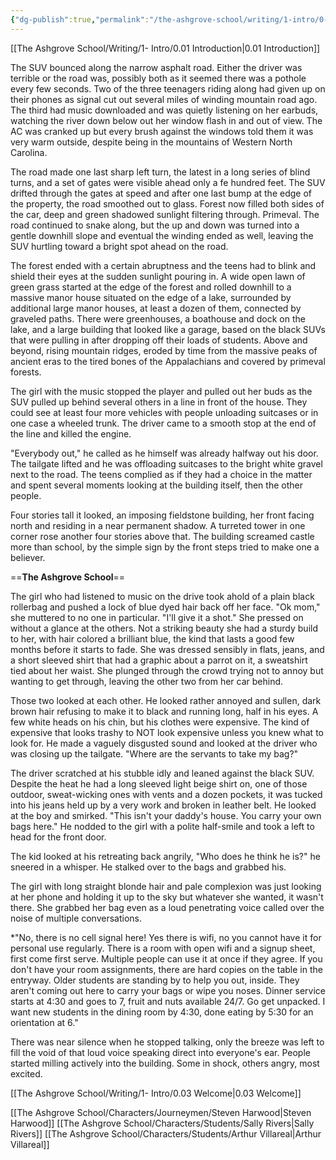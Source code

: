 ```yaml
---
{"dg-publish":true,"permalink":"/the-ashgrove-school/writing/1-intro/0-02-arrivals-two-days-earlier/"}
---
```


[[The Ashgrove School/Writing/1- Intro/0.01 Introduction\|0.01 Introduction]]

The SUV bounced along the narrow asphalt road. Either the driver was terrible or the road was, possibly both as it seemed there was a pothole every few seconds. Two of the three teenagers riding along had given up on their phones as signal cut out several miles of winding mountain road ago. The third had music downloaded and was quietly listening on her earbuds, watching the river down below out her window flash in and out of view. The AC was cranked up but every brush against the windows told them it was very warm outside, despite being in the mountains of Western North Carolina.

The road made one last sharp left turn, the latest in a long series of blind turns, and a set of gates were visible ahead only a fe hundred feet. The SUV drifted through the gates at speed and after one last bump at the edge of the property, the road smoothed out to glass. Forest now filled both sides of the car, deep and green shadowed sunlight filtering through. Primeval. The road continued to snake along, but the up and down was turned into a gentle downhill slope and eventual the winding ended as well, leaving the SUV hurtling toward a bright spot ahead on the road. 

The forest ended with a certain abruptness and the teens had to blink and shield their eyes at the sudden sunlight pouring in. A wide open lawn of green grass started at the edge of the forest and rolled downhill to a massive manor house situated on the edge of a lake, surrounded by additional large manor houses, at least a dozen of them, connected by graveled paths. There were greenhouses, a boathouse and dock on the lake, and a large building that looked like a garage, based on the black SUVs that were pulling in after dropping off their loads of students. Above and beyond, rising mountain ridges, eroded by time from the massive peaks of ancient eras to the tired bones of the Appalachians and covered by primeval forests. 

The girl with the music stopped the player and pulled out her buds as the SUV pulled up behind several others in a line in front of the house. They could see at least four more vehicles with people unloading suitcases or in one case a wheeled trunk. The driver came to a smooth stop at the end of the line and killed the engine. 

"Everybody out," he called as he himself was already halfway out his door. The tailgate lifted and he was offloading suitcases to the bright white gravel next to the road. The teens complied as if they had a choice in the matter and spent several moments looking at the building itself, then the other people. 

Four stories tall it looked, an imposing fieldstone building, her front facing north and residing in a near permanent shadow. A turreted tower in one corner rose another four stories above that. The building screamed castle more than school, by the simple sign by the front steps tried to make one a believer. 

==**The Ashgrove School**==

The girl who had listened to music on the drive took ahold of a plain black rollerbag and pushed a lock of blue dyed hair back off her face. "Ok mom," she muttered to no one in particular. "I'll give it a shot." She pressed on without a glance at the others. Not a striking beauty she had a sturdy build to her, with hair colored a brilliant blue, the kind that lasts a good few months before it starts to fade. She was dressed sensibly in flats, jeans, and a short sleeved shirt that had a graphic about a parrot on it, a sweatshirt tied about her waist. She plunged through the crowd trying not to annoy but wanting to get through, leaving the other two from her car behind. 

Those two looked at each other. He looked rather annoyed and sullen, dark brown hair refusing to make it to black and running long, half in his eyes. A few white heads on his chin, but his clothes were expensive. The kind of expensive that looks trashy to NOT look expensive unless you knew what to look for. He made a vaguely disgusted sound and looked at the driver who was closing up the tailgate. "Where are the servants to take my bag?"

The driver scratched at his stubble idly and leaned against the black SUV. Despite the heat he had a long sleeved light beige shirt on, one of those outdoor, sweat-wicking ones with vents and a dozen pockets, it was tucked into his jeans held up by a very work and broken in leather belt. He looked at the boy and smirked. "This isn't your daddy's house. You carry your own bags here." He nodded to the girl with a polite half-smile and took a left to head for the front door. 

The kid looked at his retreating back angrily, "Who does he think he is?" he sneered in a whisper. He stalked over to the bags and grabbed his. 

The girl with long straight blonde hair and pale complexion was just looking at her phone and holding it up to the sky but whatever she wanted, it wasn't there. She grabbed her bag even as a loud penetrating voice called over the noise of multiple conversations. 

*"No, there is no cell signal here! Yes there is wifi, no you cannot have it for personal use regularly. There is a room with open wifi and a signup sheet, first come first serve. Multiple people can use it at once if they agree. If you don't have your room assignments, there are hard copies on the table in the entryway. Older students are standing by to help you out, inside. They aren't coming out here to carry your bags or wipe you noses. Dinner service starts at 4:30 and goes to 7, fruit and nuts available 24/7. Go get unpacked. I want new students in the dining room by 4:30, done eating by 5:30 for an orientation at 6."

There was near silence when he stopped talking, only the breeze was left to fill the void of that loud voice speaking direct into everyone's ear. People started milling actively into the building. Some in shock, others angry, most excited. 

[[The Ashgrove School/Writing/1- Intro/0.03 Welcome\|0.03 Welcome]]

[[The Ashgrove School/Characters/Journeymen/Steven Harwood\|Steven Harwood]]
[[The Ashgrove School/Characters/Students/Sally Rivers\|Sally Rivers]]
[[The Ashgrove School/Characters/Students/Arthur Villareal\|Arthur Villareal]]

